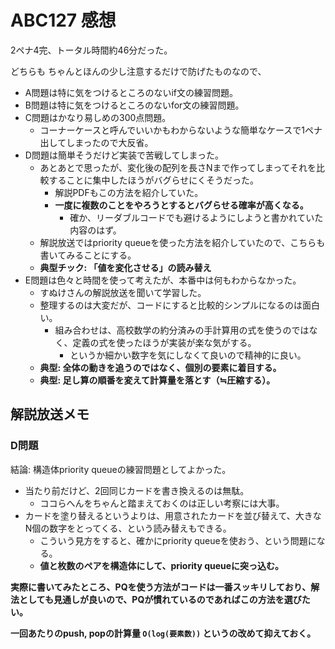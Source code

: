 # ABC127 感想

2ペナ4完、トータル時間約46分だった。

どちらも
ちゃんとほんの少し注意するだけで防げたものなので、


- A問題は特に気をつけるところのないif文の練習問題。
- B問題は特に気をつけるところのないfor文の練習問題。
- C問題はかなり易しめの300点問題。
  - コーナーケースと呼んでいいかもわからないような簡単なケースで1ペナ出してしまったので大反省。
- D問題は簡単そうだけど実装で苦戦してしまった。
  - あとあとで思ったが、変化後の配列を長さNまで作ってしまってそれを比較することに集中したほうがバグらせにくそうだった。
    - 解説PDFもこの方法を紹介していた。
    - **一度に複数のことをやろうとするとバグらせる確率が高くなる。**
      - 確か、リーダブルコードでも避けるようにしようと書かれていた内容のはず。
  - 解説放送ではpriority queueを使った方法を紹介していたので、こちらも書いてみることにする。
  - **典型チック: 「値を変化させる」の読み替え**
- E問題は色々と時間を使って考えたが、本番中は何もわからなかった。
  - すぬけさんの解説放送を聞いて学習した。
  - 整理するのは大変だが、コードにすると比較的シンプルになるのは面白い。
    - 組み合わせは、高校数学の約分済みの手計算用の式を使うのではなく、定義の式を使ったほうが実装が楽な気がする。
      - というか細かい数字を気にしなくて良いので精神的に良い。
  - **典型: 全体の動きを追うのではなく、個別の要素に着目する。**
  - **典型: 足し算の順番を変えて計算量を落とす（≒圧縮する）。**

## 解説放送メモ

### D問題

結論: 構造体priority queueの練習問題としてよかった。

- 当たり前だけど、2回同じカードを書き換えるのは無駄。
  - ココらへんをちゃんと踏まえておくのは正しい考察には大事。
- カードを塗り替えるというよりは、用意されたカードを並び替えて、大きなN個の数字をとってくる、という読み替えもできる。
  - こういう見方をすると、確かにpriority queueを使おう、という問題になる。
  - **値と枚数のペアを構造体にして、priority queueに突っ込む。**

**実際に書いてみたところ、PQを使う方法がコードは一番スッキリしており、解法としても見通しが良いので、PQが慣れているのであればこの方法を選びたい。**

**一回あたりのpush, popの計算量 `O(log(要素数))` というの改めて抑えておく。**

